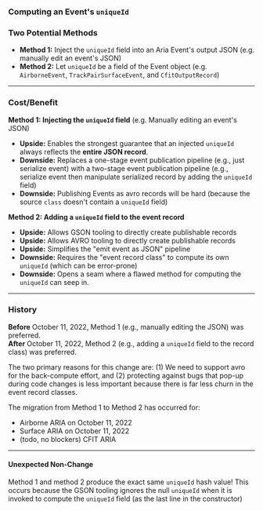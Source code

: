 ### Computing an Event's `uniqueId`

### Two Potential Methods
- **Method 1:** Inject the `uniqueId` field into an Aria Event's output JSON (e.g. manually edit an event's JSON)
- **Method 2:** Let `uniqueId` be a field of the Event object (e.g. `AirborneEvent`, `TrackPairSurfaceEvent`, and `CfitOutputRecord`)   

---

### Cost/Benefit

**Method 1: Injecting the `uniqueId` field** (e.g. Manually editing an event's JSON)
- **Upside:** Enables the strongest guarantee that an injected `uniqueId` always reflects the **entire JSON record**.
- **Downside:** Replaces a one-stage event publication pipeline (e.g., just serialize event) with a two-stage event publication pipeline (e.g., serialize event then manipulate serialized record by adding the `uniqueId` field)
- **Downside:** Publishing Events as avro records will be hard (because the source `class` doesn't contain a `uniqueId` field)


**Method 2: Adding a `uniqueId` field to the event record**
- **Upside:** Allows GSON tooling to directly create publishable records
- **Upside:** Allows AVRO tooling to directly create publishable records
- **Upside:** Simplifies the "emit event as JSON" pipeline
- **Downside:** Requires the "event record class" to compute its own `uniqueId` (which can be error-prone)
- **Downside:** Opens a seam where a flawed method for computing the `uniqueId` can seep in.

---

### History
**Before** October 11, 2022, Method 1 (e.g., manually editing the JSON) was preferred. \
**After** October 11, 2022, Method 2 (e.g., adding a `uniqueId` field to the record class) was preferred.

The two primary reasons for this change are: (1) We need to support avro for the back-compute effort, and (2) protecting against bugs that pop-up during code changes is less important because there is far less churn in the event record classes.

The migration from Method 1 to Method 2 has occurred for:
- Airborne ARIA on October 11, 2022
- Surface ARIA on October 11, 2022
- (todo, no blockers) CFIT ARIA

---


#### Unexpected Non-Change
Method 1 and method 2 produce the exact same `uniqueId` hash value!  This occurs because the GSON tooling ignores the null `uniqueId` when it is invoked to compute the `uniqueId` field (as the last line in the constructor)